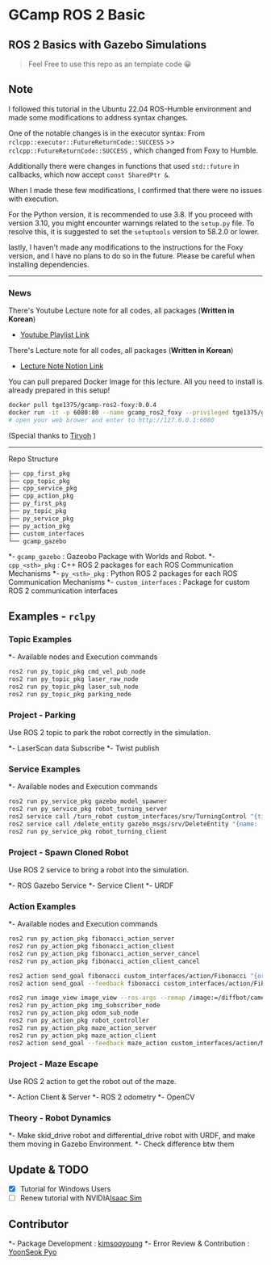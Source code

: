 # GCamp ROS 2 Basic  

## ROS 2 Basics with Gazebo Simulations

> Feel Free to use this repo as an template code 😀

## Note

I followed this tutorial in the Ubuntu 22.04 ROS-Humble environment
and made some modifications to address syntax changes.

One of the notable changes is in the executor syntax:
From `rclcpp::executor::FutureReturnCode::SUCCESS` >> `rclcpp::FutureReturnCode::SUCCESS`
, which changed from Foxy to Humble.

Additionally
there were changes in functions that used `std::future` in callbacks,
which now accept `const SharedPtr &`.

When I made these few modifications,
I confirmed that there were no issues with execution.

For the Python version, it is recommended to use 3.8.
If you proceed with version 3.10,
you might encounter warnings related to the `setup.py` file.
To resolve this, it is suggested to set the `setuptools` version to 58.2.0 or lower.

lastly, I haven't made any modifications to the instructions for the Foxy version,
and I have no plans to do so in the future.
Please be careful when installing dependencies.

---

### News

There's Youtube Lecture note for all codes, all packages (**Written in Korean**)

- [Youtube Playlist Link](https://www.youtube.com/watch?v=X9uYIumhU8E&list=PLieE0qnqO2kTNCznjLX_AaXe2hNJ-IpVQ)

There's Lecture note for all codes, all packages (**Written in Korean**)

- [Lecture Note Notion Link](https://www.notion.so/ROS-2-for-G-Camp-6f86b29e997e445badb69cc0af825a71)

You can pull prepared Docker Image for this lecture.
All you need to install is already prepared in this setup!

```bash
docker pull tge1375/gcamp-ros2-foxy:0.0.4
docker run -it -p 6080:80 --name gcamp_ros2_foxy --privileged tge1375/gcamp-ros2-foxy:0.0.4
# open your web brower and enter to http://127.0.0.1:6080
```

(Special thanks to [Tiryoh](https://github.com/Tiryoh) )

---

Repo Structure

```bash
├── cpp_first_pkg
├── cpp_topic_pkg
├── cpp_service_pkg
├── cpp_action_pkg
├── py_first_pkg
├── py_topic_pkg
├── py_service_pkg
├── py_action_pkg
├── custom_interfaces
└── gcamp_gazebo
```

*- `gcamp_gazebo` :  Gazeobo Package with Worlds and Robot.
*- `cpp_<sth>_pkg` : C++ ROS 2 packages for each ROS Communication Mechanisms
*- `py_<sth>_pkg` : Python ROS 2 packages for each ROS Communication Mechanisms
*- `custom_interfaces` : Package for custom ROS 2 communication interfaces

## Examples - `rclpy`

### Topic Examples

*- Available nodes and Execution commands

```bash
ros2 run py_topic_pkg cmd_vel_pub_node 
ros2 run py_topic_pkg laser_raw_node 
ros2 run py_topic_pkg laser_sub_node
ros2 run py_topic_pkg parking_node
```

### Project - Parking

Use ROS 2 topic to park the robot correctly in the simulation.

*- LaserScan data Subscribe
*- Twist publish

### Service Examples

*- Available nodes and Execution commands

```bash
ros2 run py_service_pkg gazebo_model_spawner
ros2 run py_service_pkg robot_turning_server
ros2 service call /turn_robot custom_interfaces/srv/TurningControl "{time_duration: 5, angular_vel_z: 1.0, linear_vel_x: 0.5}"
ros2 service call /delete_entity gazebo_msgs/srv/DeleteEntity "{name: 'skidbot'}"
ros2 run py_service_pkg robot_turning_client
```

### Project - Spawn Cloned Robot 

Use ROS 2 service to bring a robot into the simulation.

*- ROS Gazebo Service
*- Service Client
*- URDF

### Action Examples

*- Available nodes and Execution commands

```bash
ros2 run py_action_pkg fibonacci_action_server 
ros2 run py_action_pkg fibonacci_action_client 
ros2 run py_action_pkg fibonacci_action_server_cancel 
ros2 run py_action_pkg fibonacci_action_client_cancel

ros2 action send_goal fibonacci custom_interfaces/action/Fibonacci "{order: 5}"
ros2 action send_goal --feedback fibonacci custom_interfaces/action/Fibonacci "{order: 5}"

ros2 run image_view image_view --ros-args --remap /image:=/diffbot/camera_sensor/image_raw
ros2 run py_action_pkg img_subscriber_node 
ros2 run py_action_pkg odom_sub_node 
ros2 run py_action_pkg robot_controller
ros2 run py_action_pkg maze_action_server
ros2 run py_action_pkg maze_action_client
ros2 action send_goal --feedback maze_action custom_interfaces/action/Maze "{turning_sequence: [2,1,0,1,2]}"
```

### Project - Maze Escape

Use ROS 2 action to get the robot out of the maze.

*- Action Client & Server
*- ROS 2 odometry
*- OpenCV

### Theory - Robot Dynamics

*- Make skid_drive robot and differential_drive robot with URDF, and make them moving in Gazebo Environment.
*- Check difference btw them

## Update & TODO

- [x] Tutorial for Windows Users
- [ ] Renew tutorial with NVIDIA[Isaac Sim](https://developer.nvidia.com/isaac-sim)  

## Contributor

*- Package Development : [kimsooyoung](https://github.com/kimsooyoung)
*- Error Review & Contribution : [YoonSeok Pyo](https://github.com/robotpilot)
